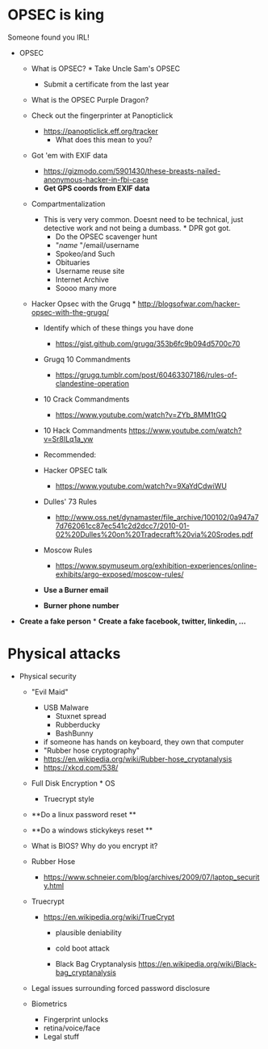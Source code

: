 # OPSEC is king
Someone found you IRL!       
   * OPSEC
     	* What is OPSEC?
	     * Take Uncle Sam's OPSEC
		     * Submit a certificate from the last year
	 * What is the OPSEC Purple Dragon?
	 
	 * Check out the fingerprinter at Panopticlick
	     * https://panopticlick.eff.org/tracker
	        * What does this mean to you?
	 * Got 'em with EXIF data
	    * https://gizmodo.com/5901430/these-breasts-nailed-anonymous-hacker-in-fbi-case
	    * **Get GPS coords from EXIF data**
	 * Compartmentalization
		  * This is very very common. Doesnt need to be technical, just detective work and not being a dumbass.
	       	     * DPR got got.  
		     * Do the OPSEC scavenger hunt
			 * "_name_ "/email/username
			 * Spokeo/and Such
			 * Obituaries
			 * Username reuse site
			 * Internet Archive
			 * Soooo many more
	 * Hacker Opsec with the Grugq
		     * http://blogsofwar.com/hacker-opsec-with-the-grugq/
		 * Identify which of these things you have done
		     * https://gist.github.com/grugq/353b6fc9b094d5700c70
		 * Grugq 10 Commandments
		     * https://grugq.tumblr.com/post/60463307186/rules-of-clandestine-operation
		 * 10 Crack Commandments 
		     * https://www.youtube.com/watch?v=ZYb_8MM1tGQ
		 * 10 Hack Commandments
			https://www.youtube.com/watch?v=Sr8ILq1a_yw


	     * Recommended:
		  * Hacker OPSEC talk 
		     * https://www.youtube.com/watch?v=9XaYdCdwiWU
		  * Dulles' 73 Rules 
		     * http://www.oss.net/dynamaster/file_archive/100102/0a947a77d762061cc87ec541c2d2dcc7/2010-01-02%20Dulles%20on%20Tradecraft%20via%20Srodes.pdf
		 * Moscow Rules  
		     * https://www.spymuseum.org/exhibition-experiences/online-exhibits/argo-exposed/moscow-rules/

  	   * **Use a Burner email**
       * **Burner phone number**
   * **Create a fake person**
               * **Create a fake facebook, twitter, linkedin, ...**
	      
# Physical attacks
* Physical security
	* "Evil Maid"
	    * USB Malware
	       * Stuxnet spread
	       * Rubberducky
	       * BashBunny
	    * if someone has hands on keyboard, they own that computer
	    * "Rubber hose cryptography"
		* https://en.wikipedia.org/wiki/Rubber-hose_cryptanalysis
		* https://xkcd.com/538/
		 
   * Full Disk Encryption
          * OS 
	  * Truecrypt style
	  
	  
   * **Do a linux password reset **
   * **Do a windows stickykeys reset **
  
  * What is BIOS? Why do you encrypt it?

   * Rubber Hose
        * https://www.schneier.com/blog/archives/2009/07/laptop_security.html
	* Truecrypt
	   * https://en.wikipedia.org/wiki/TrueCrypt
	      * plausible deniability
	      * cold boot attack
	     
	     * Black Bag Cryptanalysis
	     https://en.wikipedia.org/wiki/Black-bag_cryptanalysis
	      
	* Legal issues surrounding forced password disclosure
	
	* Biometrics
	   * Fingerprint unlocks
	   * retina/voice/face
	   * Legal stuff
         
